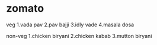 # zomato
veg 1.vada pav 2.pav bajji 3.idly vade 4.masala dosa 
















non-veg 1.chicken biryani 2.chicken kabab 3.mutton biryani 
